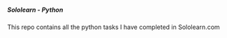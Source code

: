 ##### Sololearn - Python
This repo contains all the python tasks I have completed in Sololearn.com 
